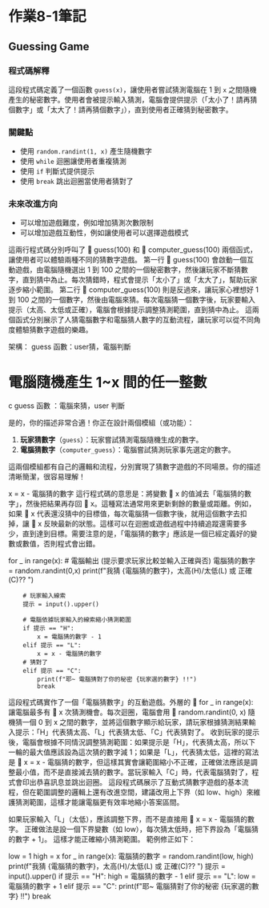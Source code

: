 # 作業8-1筆記

## Guessing Game

### 程式碼解釋

這段程式碼定義了一個函數 `guess(x)`，讓使用者嘗試猜測電腦在 1 到 `x` 之間隨機產生的秘密數字。使用者會被提示輸入猜測，電腦會提供提示（「太小了！請再猜個數字」或「太大了！請再猜個數字」），直到使用者正確猜到秘密數字。

### 關鍵點

* 使用 `random.randint(1, x)` 產生隨機數字
* 使用 `while` 迴圈讓使用者重複猜測
* 使用 `if` 判斷式提供提示
* 使用 `break` 跳出迴圈當使用者猜對了

### 未來改進方向

* 可以增加遊戲難度，例如增加猜測次數限制
* 可以增加遊戲互動性，例如讓使用者可以選擇遊戲模式

這兩行程式碼分別呼叫了    guess(100) 和    computer_guess(100) 兩個函式，讓使用者可以體驗兩種不同的猜數字遊戲。 第一行    guess(100) 會啟動一個互動遊戲，由電腦隨機選出 1 到 100 之間的一個秘密數字，然後讓玩家不斷猜數字，直到猜中為止。每次猜錯時，程式會提示「太小了」或「太大了」，幫助玩家逐步縮小範圍。 第二行    computer_guess(100) 則是反過來，讓玩家心裡想好 1 到 100 之間的一個數字，然後由電腦來猜。每次電腦猜一個數字後，玩家要輸入提示（太高、太低或正確），電腦會根據提示調整猜測範圍，直到猜中為止。 這兩個函式分別展示了人猜電腦數字和電腦猜人數字的互動流程，讓玩家可以從不同角度體驗猜數字遊戲的樂趣。

架構：
guess 函數：user猜，電腦判斷
# 電腦隨機產生 1~x 間的任一整數

c guess 函數 ：電腦來猜，user 判斷



是的，你的描述非常合適！你正在設計兩個模組（或功能）：

1. **玩家猜數字**（`guess`）：玩家嘗試猜測電腦隨機生成的數字。
2. **電腦猜數字**（`computer_guess`）：電腦嘗試猜測玩家事先選定的數字。

這兩個模組都有自己的邏輯和流程，分別實現了猜數字遊戲的不同場景。你的描述清晰簡潔，很容易理解！

x = x - 電腦猜的數字
這行程式碼的意思是：將變數    x 的值減去「電腦猜的數字」，然後把結果再存回    x。這種寫法通常用來更新剩餘的數量或距離。例如，如果    x 代表還沒猜中的目標值，每次電腦猜一個數字後，就用這個數字去扣掉，讓    x 反映最新的狀態。這樣可以在迴圈或遊戲過程中持續追蹤還需要多少，直到達到目標。需要注意的是，「電腦猜的數字」應該是一個已經定義好的變數或數值，否則程式會出錯。


for _ in range(x):
        # 電腦輸出 (提示要求玩家比較並輸入正確與否)
        電腦猜的數字 = random.randint(0,x)
        print(f"我猜 {電腦猜的數字}，太高(H)/太低(L) 或 正確(C)?? ")
        
        # 玩家輸入線索
        提示 = input().upper()
        
        # 電腦依據玩家輸入的線索縮小猜測範圍
        if 提示 == "H":
            x = 電腦猜的數字 - 1
        elif 提示 == "L":
            x = x - 電腦猜的數字
        # 猜對了
        elif 提示 == "C":
            print(f"耶~ 電腦猜對了你的秘密 {玩家選的數字} !!")
            break
這段程式碼實作了一個「電腦猜數字」的互動遊戲。外層的    for _ in range(x): 讓電腦最多有    x 次猜測機會。每次迴圈，電腦會用    random.randint(0, x) 隨機猜一個 0 到 x 之間的數字，並將這個數字顯示給玩家，請玩家根據猜測結果輸入提示：「H」代表猜太高、「L」代表猜太低、「C」代表猜對了。 收到玩家的提示後，電腦會根據不同情況調整猜測範圍：如果提示是「H」，代表猜太高，所以下一輪的最大值應該設為這次猜的數字減 1；如果是「L」，代表猜太低，這裡的寫法是    x = x - 電腦猜的數字，但這樣其實會讓範圍縮小不正確，正確做法應該是調整最小值，而不是直接減去猜的數字。當玩家輸入「C」時，代表電腦猜對了，程式會印出恭喜訊息並跳出迴圈。 這段程式碼展示了互動式猜數字遊戲的基本流程，但在範圍調整的邏輯上還有改進空間，建議改用上下界（如 low、high）來維護猜測範圍，這樣才能讓電腦更有效率地縮小答案區間。

如果玩家輸入「L」（太低），應該調整下界，而不是直接用    x = x - 電腦猜的數字。
正確做法是設一個下界變數（如 low），每次猜太低時，把下界設為「電腦猜的數字 + 1」。
這樣才能正確縮小猜測範圍。 範例修正如下：

low = 1
high = x
for _ in range(x):
    電腦猜的數字 = random.randint(low, high)
    print(f"我猜 {電腦猜的數字}，太高(H)/太低(L) 或 正確(C)?? ")
    提示 = input().upper()
    if 提示 == "H":
        high = 電腦猜的數字 - 1
    elif 提示 == "L":
        low = 電腦猜的數字 + 1
    elif 提示 == "C":
        print(f"耶~ 電腦猜對了你的秘密 {玩家選的數字} !!")
        break

